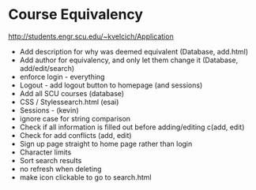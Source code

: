 # Course Equivalency

http://students.engr.scu.edu/~kvelcich/Application

* Add description for why was deemed equivalent (Database, add.html)
* Add author for equivalency, and only let them change it (Database, add/edit/search)
* enforce login - everything
* Logout - add logout button to homepage (and sessions)
* Add all SCU courses (database)
* CSS / Stylessearch.html (esai)
* Sessions - (kevin)
* ignore case for string comparison
* Check if all information is filled out before adding/editing c(add, edit)
* Check for add conflicts (add, edit) 
* Sign up page straight to home page rather than login
* Character limits
* Sort search results
* no refresh when deleting
* make icon clickable to go to search.html
